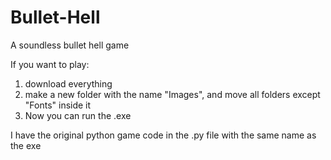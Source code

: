 # Bullet-Hell
A soundless bullet hell game

If you want to play:
1. download everything
2. make a new folder with the name "Images", and move all folders except "Fonts"
inside it
3. Now you can run the .exe

I have the original python game code in the .py file with the same name as the exe
